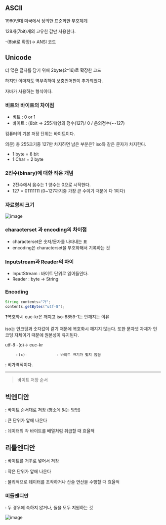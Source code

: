 ## ASCII

1960년대 미국에서 정의한 표준화한 부호체계

128개(7bit)개의 고유한 값만 사용한다.

-(8bit로 확장)→ ANSI 코드

## Unicode

더 많은 글자를 담기 위해 2byte(2^16)로 확장한 코드

하지만 이마저도 역부족하여 보충언어판이 추가되었다.

자바가 사용하는 형식이다.

### 비트와 바이트의 차이점

- 비트 : 0 or 1
- 바이트 : (8bit ⇒ 255개)양의 정수(127)/ 0 / 음의정수(~-127)

컴퓨터의 기본 저장 단위는 바이트이다.

의문) 총 255크기중 127만 차지하면 남은 부분은? iso와 같은 문자가 차지한다.

- 1 byte = 8 bit
- 1 Char = 2 byte

### 2진수(binary)에 대한 작은 개념

- 2진수에서 음수는 1 양수는 0으로 시작한다.
- 127 = 01111111 (0~127까지중 가장 큰 수이기 때문에 다 1이다)

### 자료형의 크기

![image](https://user-images.githubusercontent.com/72377237/118507734-78bc7d80-b769-11eb-9f76-5b003ecf378e.png)

### characterset 과 encoding의 차이점

- characterset은 숫자/문자를 나타내는 표
- encoding은 characterset을 부호화해서 기록하는 것

### Inputstream과 Reader의 차이

- InputStream : 바이트 단위로 읽어들인다.
- Reader : byte → String

### Encoding

```java
String contents="가";
contents.getBytes("utf-8");
```

❓복호화시 euc-kr은 깨지고 iso-8859-1는 안깨지는 이유

iso는 인코딩과 숫자값이 같기 때문에 복호화시 깨지지 않는다.  또한 문자셋 자체가 인코딩 자체이기 때문에 원본성이 유지된다.

utf-8 -(o)→ euc-kr

         ←(x)-             : 바이트 크기가 맞지 않음

: 비가역적이다.

---

> 바이트 저장 순서

## 빅엔디안

: 바이트 순서대로 저장 (평소에 읽는 방법)

: 큰 단위가 앞에 나온다

: 데이터의 각 바이트를 배열처럼 취급할 때 효율적

## 리틀엔디안

: 바이트를 거꾸로 넣어서 저장

: 작은 단위가 앞에 나온다

: 물리적으로 데이터를 조작하거나 산술 연산을 수행할 때 효율적

### 미들엔디안

: 두 경우에 속하지 않거나, 둘을 모두 지원하는 것

![image](https://user-images.githubusercontent.com/72377237/118507811-8c67e400-b769-11eb-9e88-3ee9480f9fab.png)
